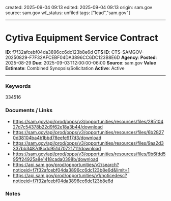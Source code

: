 created: 2025-09-04 09:13
edited: 2025-09-04 09:13
origin: sam.gov
source: sam.gov
wf_status: unfiled
tags: ["lead","sam.gov"]

---

# Cytiva Equipment Service Contract

**ID**: f7f32afcebf04da3896cc6dc123b8e6d
**CTS ID**: CTS-SAMGOV-20250829-F7F32AFCEBF04DA3896CC6DC123B8E6D
**Agency**: 
**Posted**: 2025-08-29
**Due**: 2025-09-03T12:00:00-06:00
**Source**: sam.gov
**Value Estimate**: Combined Synopsis/Solicitation
**Active**: Active

---

### Keywords
334516

### Documents / Links
- <https://sam.gov/api/prod/opps/v3/opportunities/resources/files/28510427d7c54378b22d9f62e18a3b44/download>
- <https://sam.gov/api/prod/opps/v3/opportunities/resources/files/6b28270d38104ba4b1bbd78eefe917d3/download>
- <https://sam.gov/api/prod/opps/v3/opportunities/resources/files/9aa2d3337bb3487d8cdc951d70721711/download>
- <https://sam.gov/api/prod/opps/v3/opportunities/resources/files/9b6fdd595ff24925a8e1418cada0398b/download>
- <https://api.sam.gov/prod/opportunities/v2/search?noticeid=f7f32afcebf04da3896cc6dc123b8e6d&limit=1>
- <https://api.sam.gov/prod/opportunities/v1/noticedesc?noticeid=f7f32afcebf04da3896cc6dc123b8e6d>

### Notes

